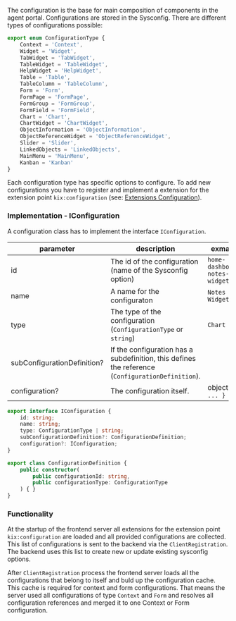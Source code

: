 The configuration is the base for main composition of components in the agent portal. Configurations are stored in the Sysconfig. There are different types of configurations possible:
```typescript
export enum ConfigurationType {
    Context = 'Context',
    Widget = 'Widget',
    TabWidget = 'TabWidget',
    TableWidget = 'TableWidget',
    HelpWidget = 'HelpWidget',
    Table = 'Table',
    TableColumn = 'TableColumn',
    Form = 'Form',
    FormPage = 'FormPage',
    FormGroup = 'FormGroup',
    FormField = 'FormField',
    Chart = 'Chart',
    ChartWidget = 'ChartWidget',
    ObjectInformation = 'ObjectInformation',
    ObjectReferenceWidget = 'ObjectReferenceWidget',
    Slider = 'Slider',
    LinkedObjects = 'LinkedObjects',
    MainMenu = 'MainMenu',
    Kanban = 'Kanban'
}
```
Each configuration type has specific options to configure. To add new configurations you have to register and implement a extension for the extension point `kix:configuration` (see: [Extensions Configuration](#kix_configuration)).

### Implementation - IConfiguration
A configuration class has to implement the interface `IConfiguration`.

| parameter                   | description                                                                                       | exmaple                       |
| --------------------------- | ------------------------------------------------------------------------------------------------- | ----------------------------- |
| id                          | The id of the configuration (name of the Sysconfig option)                                        | `home-dashboard-notes-widget` |
| name                        | A name for the configuraton                                                                       | `Notes Widget`                |
| type                        | The type of the configuration (`ConfigurationType` or `string`)                                   | `Chart`                       |
| subConfigurationDefinition? | If the configuration has a subdefinition, this defines the reference (`ConfigurationDefinition`). |                               |
| configuration?              | The configuration itself.                                                                         | object `{ ... }`              |

```typescript
export interface IConfiguration {
    id: string;
    name: string;
    type: ConfigurationType | string;
    subConfigurationDefinition?: ConfigurationDefinition;
    configuration?: IConfiguration;
}

export class ConfigurationDefinition {
    public constructor(
        public configurationId: string,
        public configurationType: ConfigurationType
    ) { }
}
```

### Functionality

At the startup of the frontend server all extensions for the extension point `kix:configuration` are loaded and all provided configurations are collected. This list of configurations is sent to the backend via the `ClientRegistration`. The backend uses this list to create new or update existing sysconfig options.

After `ClientRegistration` process the frontend server loads all the configurations that belong to itself and buld up the configuration cache. This cache is required for context and form configurations. That means the server used all configurations of type `Context` and `Form` and resolves all configuration references and merged it to one Context or Form configuration.
